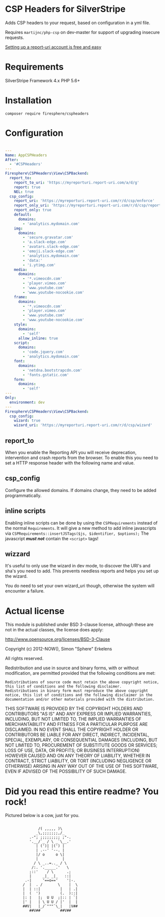 # CSP Headers for SilverStripe

Adds CSP headers to your request, based on configuration in a yml file.

Requires `martijnc/php-csp` on dev-master for support of upgrading insecure requests.

[Setting up a report-uri account is free and easy](https://report-uri.com)

# Requirements

SilverStripe Framework 4.x
PHP 5.6+

# Installation

`composer require firesphere/cspheaders`

# Configuration

```yaml

---
Name: AppCSPHeaders
After:
  - '#CSPHeaders'
---
Firesphere\CSPHeaders\View\CSPBackend:
  report_to:
    report_to_uri: 'https://myreporturi.report-uri.com/a/d/g'
    report: true
    NEL: true
  csp_config:
    report_uri: 'https://myreporturi.report-uri.com/r/d/csp/enforce'
    report_only_uri: 'https://myreporturi.report-uri.com/r/d/csp/reportOnly'
    report_only: true
    default:
      domains:
        - 'analytics.mydomain.com'
    img:
      domains:
        - 'secure.gravatar.com'
        - 'a.slack-edge.com'
        - 'avatars.slack-edge.com'
        - 'emoji.slack-edge.com'
        - 'analytics.mydomain.com'
        - 'data:'
        - 'i.ytimg.com'
    media:
      domains:
        - '*.vimeocdn.com'
        - 'player.vimeo.com'
        - 'www.youtube.com'
        - 'www.youtube-nocookie.com'
    frame:
      domains:
        - '*.vimeocdn.com'
        - 'player.vimeo.com'
        - 'www.youtube.com'
        - 'www.youtube-nocookie.com'
    style:
      domains:
        - 'self'
      allow_inline: true
    script:
      domains:
        - 'code.jquery.com'
        - 'analytics.mydomain.com'
    font:
      domains:
        - 'netdna.bootstrapcdn.com'
        - 'fonts.gstatic.com'
    form:
      domains:
        - 'self'
---
Only:
  environment: dev
---
Firesphere\CSPHeaders\View\CSPBackend:
  csp_config:
    wizard: true
    wizard_uri: 'https://myreporturi.report-uri.com/r/d/csp/wizard'

```

## report_to

When you enable the Reporting API you will receive deprecation, intervention and crash reports from the browser. To enable this you need to set a HTTP response header with the following name and value.

## csp_config

Configure the allowed domains. If domains change, they need to be added programmatically.

## inline scripts

Enabling inline scripts can be done by using the `CSPRequirements` instead of the normal `Requirements`. It will give a new method to add inline javascripts via `CSPRequirements::insertJSTags($js, $identifier, $options);`
The javascript _**must not**_ contain the `<script>` tags!

## wizzard

It's useful to only use the wizard in dev mode, to discover the URI's and sha's you need to add.
This prevents needless reports and helps you set up the wizard.

You do need to set your own wizard_uri though, otherwise the system will encounter a failure.

# Actual license

This module is published under BSD 3-clause license, although these are not in the actual classes, the license does apply:

http://www.opensource.org/licenses/BSD-3-Clause

Copyright (c) 2012-NOW(), Simon "Sphere" Erkelens

All rights reserved.

Redistribution and use in source and binary forms, with or without modification, are permitted provided that the following conditions are met:

    Redistributions of source code must retain the above copyright notice, this list of conditions and the following disclaimer.
    Redistributions in binary form must reproduce the above copyright notice, this list of conditions and the following disclaimer in the documentation and/or other materials provided with the distribution.

THIS SOFTWARE IS PROVIDED BY THE COPYRIGHT HOLDERS AND CONTRIBUTORS "AS IS" AND ANY EXPRESS OR IMPLIED WARRANTIES, INCLUDING, BUT NOT LIMITED TO, THE IMPLIED WARRANTIES OF MERCHANTABILITY AND FITNESS FOR A PARTICULAR PURPOSE ARE DISCLAIMED. IN NO EVENT SHALL THE COPYRIGHT HOLDER OR CONTRIBUTORS BE LIABLE FOR ANY DIRECT, INDIRECT, INCIDENTAL, SPECIAL, EXEMPLARY, OR CONSEQUENTIAL DAMAGES (INCLUDING, BUT NOT LIMITED TO, PROCUREMENT OF SUBSTITUTE GOODS OR SERVICES; LOSS OF USE, DATA, OR PROFITS; OR BUSINESS INTERRUPTION) HOWEVER CAUSED AND ON ANY THEORY OF LIABILITY, WHETHER IN CONTRACT, STRICT LIABILITY, OR TORT (INCLUDING NEGLIGENCE OR OTHERWISE) ARISING IN ANY WAY OUT OF THE USE OF THIS SOFTWARE, EVEN IF ADVISED OF THE POSSIBILITY OF SUCH DAMAGE.


# Did you read this entire readme? You rock!

Pictured below is a cow, just for you.
```

               /( ,,,,, )\
              _\,;;;;;;;,/_
           .-"; ;;;;;;;;; ;"-.
           '.__/`_ / \ _`\__.'
              | (')| |(') |
              | .--' '--. |
              |/ o     o \|
              |           |
             / \ _..=.._ / \
            /:. '._____.'   \
           ;::'    / \      .;
           |     _|_ _|_   ::|
         .-|     '==o=='    '|-.
        /  |  . /       \    |  \
        |  | ::|         |   | .|
        |  (  ')         (.  )::|
        |: |   |;  U U  ;|:: | `|
        |' |   | \ U U / |'  |  |
        ##V|   |_/`"""`\_|   |V##
           ##V##         ##V##
```
